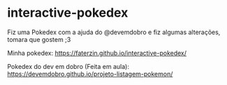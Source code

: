 # interactive-pokedex
Fiz uma Pokedex com a ajuda do @devemdobro e fiz algumas alterações, tomara que gostem ;3


Minha pokedex: https://faterzin.github.io/interactive-pokedex/

Pokedex do dev em dobro (Feita em aula): https://devemdobro.github.io/projeto-listagem-pokemon/
